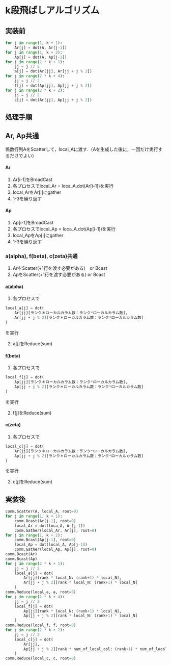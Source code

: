 # k段飛ばしアルゴリズム

## 実装前

```py {.line-numbers}
for j in range(1, k + 1):
    Ar[j] = dot(A, Ar[j-1])
for j in range(1, k + 2):
    Ap[j] = dot(A, Ap[j-1])
for j in range(2 * k + 1):
    jj = j // 2
    a[j] = dot(Ar[jj], Ar[jj + j % 2])
for j in range(2 * k + 4):
    jj = j // 2
    f[j] = dot(Ap[jj], Ap[jj + j % 2])
for j in range(2 * k + 2):
    jj = j // 2
    c[j] = dot(Ar[jj], Ap[jj + j % 2])
```

## 処理手順

## Ar, Ap共通

係数行列AをScatterして，local_Aに渡す.（Aを生成した後に，一回だけ実行するだけでよい）

#### Ar

1. Ar[i-1]をBroadCast
2. 各プロセスでlocal_Ar = loca_A.dot(Ar[i-1])を実行
3. local_ArをAr[i]にgather
4. 1-3を繰り返す

#### Ap

1. Ap[i-1]をBroadCast
2. 各プロセスでlocal_Ap = loca_A.dot(Ap[i-1])を実行
3. local_ApをAp[i]にgather
4. 1-3を繰り返す

### a(alpha), f(beta), c(zeta)共通

1. ArをScatter(+1行を渡す必要がある)　or Bcast
2. ApをScatter(+1行を渡す必要がある) or Bcast

#### a(alpha)

1. 各プロセスで

```py
local_a[j] = dot(
    Ar[jj][ランク＊ローカルカラム数：ランク*ローカルカラム数], 
    Ar[jj + j % 2][ランク＊ローカルカラム数：ランク*ローカルカラム数]
)
```

を実行

2. a[j]をReduce(sum)

#### f(beta)

1. 各プロセスで

```py
local_f[j] = dot(
    Ap[jj][ランク＊ローカルカラム数：ランク*ローカルカラム数], 
    Ap[jj + j % 2][ランク＊ローカルカラム数：ランク*ローカルカラム数]
)
```

を実行

2. f[j]をReduce(sum)

#### c(zeta)

1. 各プロセスで

```py
local_c[j] = dot(
    Ar[jj][ランク＊ローカルカラム数：ランク*ローカルカラム数], 
    Ap[jj + j % 2][ランク＊ローカルカラム数：ランク*ローカルカラム数]
)
```

を実行

2. c[j]をReduce(sum)

## 実装後

```py
comm.Scatter(A, local_A, root=0)
for j in range(1, k + 1):
    comm.Bcast(Ar[j-1], root=0)
    local_Ar = dot(loca_A, Ar[j-1])
    comm.Gather(local_Ar, Ar[j], root=0)
for j in range(1, k + 2):
    comm.Bcast(Ap[j-1], root=0)
    local_Ap = dot(local_A, Ap[j-1])
    comm.Gather(local_Ap, Ap[j], root=0)
comm.Bcast(Ar)
comm.Bcast(Ap)
for j in range(2 * k + 1):
    jj = j // 2
    local_a[j] = dot(
        Ar[jj][rank * local_N: (rank+1) * local_N],
        Ar[jj + j % 2][rank * local_N: (rank+1) * local_N]
    )
comm.Reduce(local_a, a, root=0)
for j in range(2 * k + 4):
    jj = j // 2
    local_f[j] = dot(
        Ap[jj][rank * local_N: (rank+1) * local_N],
        Ap[jj + j % 2][rank * local_N: (rank+1) * local_N]
    )
comm.Reduce(local_f, f, root=0)
for j in range(2 * k + 2):
    jj = j // 2
    local_c[j] = dot(
        Ar[jj],
        Ap[jj + j % 2][rank * num_of_local_col: (rank+1) * num_of_local_col]
    )
comm.Reduce(local_c, c, root=0)
```
